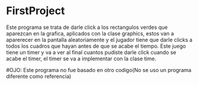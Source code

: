 # FirstProject
Este programa se trata de darle click a los rectangulos verdes que aparezcan en la grafica, aplicados con la clase graphics, estos van a aparerecer en la pantalla aleatoriamente y el jugador tiene que darle clicks a todos los cuadros que hayan antes de que se acabe el tiempo.
Este juego tiene un timer y va a ver al final cuantos pudiste darle click cuando se acabe el timer, el timer se va a implementar con la clase time.

#OJO: Este programa no fue basado en otro codigo(No se uso un programa diferente como referencia)
